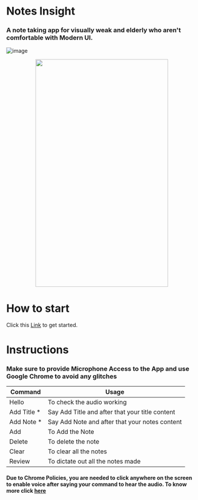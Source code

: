 # Notes Insight
### A note taking app for visually weak and elderly who aren't comfortable with Modern UI.
![image](https://user-images.githubusercontent.com/76687985/136685965-124adb98-bd2f-4258-934c-d0d3bbe5216f.png)
<p align="center">
  <img width="350" height="600" src="https://user-images.githubusercontent.com/76687985/136686002-17b649bd-429a-4c20-9fa3-002d2a9ae2d7.png">
</p>

# How to start
Click this [Link](https://mohityadav0903.github.io/Notes-Insight) to get started.

# Instructions

### Make sure to provide Microphone Access to the App and use Google Chrome to avoid any glitches

Command | Usage
|---|---|
|Hello|To check the audio working
|Add Title * | Say Add Title and after that your title content
|Add Note * | Say Add Note and after that your notes content
|Add| To Add the Note
|Delete| To delete the note
|Clear| To clear all the notes
|Review| To dictate out all the notes made

#### Due to Chrome Policies, you are needed to click anywhere on the screen to enable voice after saying your command to hear the audio. To know more click [here](https://developer.chrome.com/blog/autoplay/)
